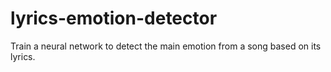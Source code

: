 # lyrics-emotion-detector
Train a neural network to detect the main emotion from a song based on its lyrics.
